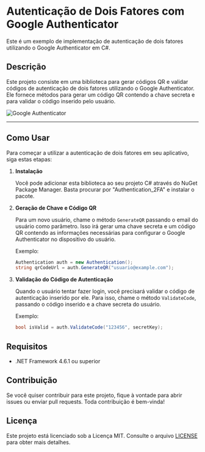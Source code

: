 # Autenticação de Dois Fatores com Google Authenticator

Este é um exemplo de implementação de autenticação de dois fatores utilizando o Google Authenticator em C#.

## Descrição

Este projeto consiste em uma biblioteca para gerar códigos QR e validar códigos de autenticação de dois fatores utilizando o Google Authenticator. Ele fornece métodos para gerar um código QR contendo a chave secreta e para validar o código inserido pelo usuário.

![Google Authenticator](https://logowik.com/content/uploads/images/google-authenticator-new-202365744.logowik.com.webp)

---

## Como Usar

Para começar a utilizar a autenticação de dois fatores em seu aplicativo, siga estas etapas:

1. **Instalação**

    Você pode adicionar esta biblioteca ao seu projeto C# através do NuGet Package Manager. Basta procurar por "Authentication_2FA" e instalar o pacote.

2. **Geração de Chave e Código QR**

    Para um novo usuário, chame o método `GenerateQR` passando o email do usuário como parâmetro. Isso irá gerar uma chave secreta e um código QR contendo as informações necessárias para configurar o Google Authenticator no dispositivo do usuário.

    Exemplo:
    ```csharp
    Authentication auth = new Authentication();
    string qrCodeUrl = auth.GenerateQR("usuario@example.com");
    ```

3. **Validação do Código de Autenticação**

    Quando o usuário tentar fazer login, você precisará validar o código de autenticação inserido por ele. Para isso, chame o método `ValidateCode`, passando o código inserido e a chave secreta do usuário.

    Exemplo:
    ```csharp
    bool isValid = auth.ValidateCode("123456", secretKey);
    ```

## Requisitos

- .NET Framework 4.6.1 ou superior

## Contribuição

Se você quiser contribuir para este projeto, fique à vontade para abrir issues ou enviar pull requests. Toda contribuição é bem-vinda!

## Licença

Este projeto está licenciado sob a Licença MIT. Consulte o arquivo [LICENSE](LICENSE) para obter mais detalhes.
